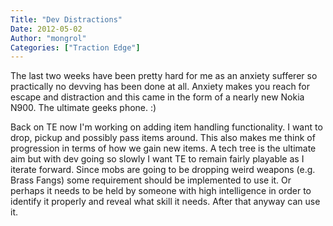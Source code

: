 ```yaml
---
Title: "Dev Distractions"
Date: 2012-05-02
Author: "mongrol"
Categories: ["Traction Edge"]
---
```


The last two weeks have been pretty hard for me as an anxiety sufferer
so practically no devving has been done at all. Anxiety makes you reach
for escape and distraction and this came in the form of a nearly new
Nokia N900. The ultimate geeks phone. :)

Back on TE now I'm working on adding item handling functionality. I want
to drop, pickup and possibly pass items around. This also makes me think
of progression in terms of how we gain new items. A tech tree is the
ultimate aim but with dev going so slowly I want TE to remain fairly
playable as I iterate forward. Since mobs are going to be dropping weird
weapons (e.g. Brass Fangs) some requirement should be implemented to use
it. Or perhaps it needs to be held by someone with high intelligence in
order to identify it properly and reveal what skill it needs. After that
anyway can use it.
